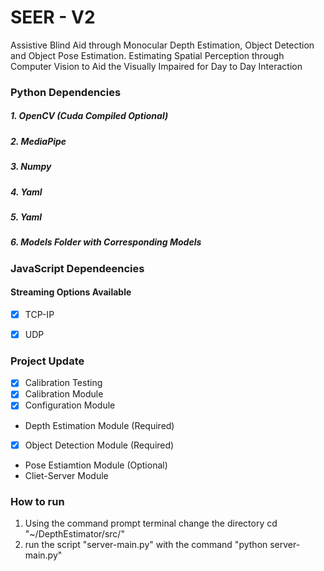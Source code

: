 # SEER - V2

 Assistive Blind Aid through Monocular Depth Estimation, Object Detection and Object Pose Estimation.
 Estimating Spatial Perception through Computer Vision to Aid the Visually Impaired for Day to Day Interaction



### Python Dependencies 
##### 1. OpenCV (Cuda Compiled Optional)
##### 2. MediaPipe 
##### 3. Numpy 
##### 4. Yaml
##### 5. Yaml
##### 6. Models Folder with Corresponding Models


### JavaScript Dependeencies




#### Streaming Options Available
- [x] TCP-IP
- [x] UDP





### Project Update 
- [x] Calibration Testing
- [x] Calibration Module
- [x] Configuration Module
- Depth Estimation Module (Required)
- [x] Object Detection Module (Required)
- Pose Estiamtion Module (Optional)
- Cliet-Server Module


### How to run 

1.  Using the command prompt terminal change the directory cd "~/DepthEstimator/src/"
2.  run the script "server-main.py" with the command "python server-main.py"

